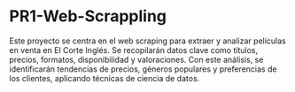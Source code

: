# PR1-Web-Scrappling
Este proyecto se centra en el web scraping para extraer y analizar películas en venta en El Corte Inglés. Se recopilarán datos clave como títulos, precios, formatos, disponibilidad y valoraciones. Con este análisis, se identificarán tendencias de precios, géneros populares y preferencias de los clientes, aplicando técnicas de ciencia de datos.
